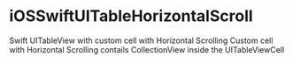 # iOSSwiftUITableHorizontalScroll

Swift UITableView with custom cell with Horizontal Scrolling
Custom cell with Horizontal Scrolling contails CollectionView inside the UITableViewCell
